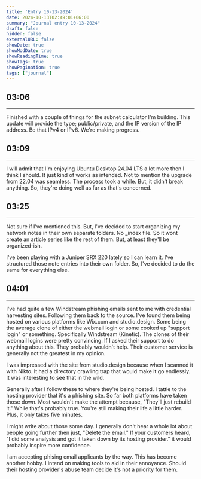```yaml
---
title: 'Entry 10-13-2024'
date: 2024-10-13T02:49:01+06:00
summary: "Journal entry 10-13-2024"
draft: false
hidden: false
externalURL: false
showDate: true
showModDate: true
showReadingTime: true
showTags: true
showPagination: true
tags: ["journal"]
---
```


## 03:06
---

Finished with a couple of things for the subnet calculator I'm building. This
update will provide the type; public/private, and the IP version of the IP address.
Be that IPv4 or IPv6. We're making progress.

## 03:09
---

I will admit that I'm enjoying Ubuntu Desktop 24.04 LTS a lot more then I think
I should. It just kind of works as intended. Not to mention the upgrade from 22.04
was seamless. The process took a while. But, it didn't break anything. So, they're
doing well as far as that's concerned.

## 03:25
---

Not sure if I've mentioned this. But, I've decided to start organizing my network
notes in their own separate folders. No _index file. So it wont create an article 
series like the rest of them. But, at least they'll be organized-ish.

I've been playing with a Juniper SRX 220 lately so I can learn it. I've structured
those note entries into their own folder. So, I've decided to do the same for 
everything else.

## 04:01
---

I've had quite a few Windstream phishing emails sent to me with credential
harvesting sites. Following them back to the source. I've found them being 
hosted on various platforms like Wix.com and studio.design. Some being the 
average clone of either the webmail login or some cooked up "support login"
or something. Specifically Windstream (Kinetic). The clones of their webmail
logins were pretty convincing. If I asked their support to do anything about
this. They probably wouldn't help. Their customer service is generally not the
greatest in my opinion. 

I was impressed with the site from studio.design because when I scanned it with
Nikto. It had a directory crawling trap that would make it go endlessly. It was
interesting to see that in the wild.

Generally after I follow these to where they're being hosted. I tattle to the
hosting provider that it's a phishing site. So far both platforms have taken
those down. Most wouldn't make the attempt because, "They'll just rebuild it."
While that's probably true. You're still making their life a little harder.
Plus, it only takes five minutes.

I might write about those some day. I generally don't hear a whole lot about 
people going further then just, "Delete the email." If your customers heard,
"I did some analysis and got it taken down by its hosting provider." it would
probably inspire more confidence.

I am accepting phising email applicants by the way. This has become another 
hobby. I intend on making tools to aid in their annoyance. Should their hosting
provider's abuse team decide it's not a priority for them.